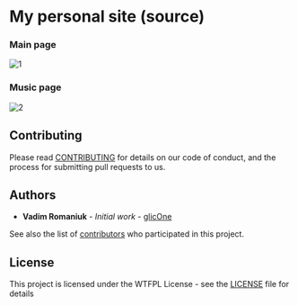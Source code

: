 # My personal site (source)

### Main page

![1](https://i.imgur.com/tYJeuG5.png)

### Music page

![2](https://i.imgur.com/tYJeuG5.png)

## Contributing

Please read [CONTRIBUTING](CONTRIBUTING) for details on our code of conduct, and the process for submitting pull requests to us.

## Authors

* **Vadim Romaniuk** - *Initial work* - [glicOne](https://gitlab.com/glicOne)

See also the list of [contributors](https://gitlab.com/glicOne/romaniukvadim.github.io/graphs/master) who participated in this project.

## License

This project is licensed under the WTFPL License - see the [LICENSE](LICENSE) file for details




